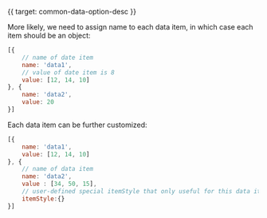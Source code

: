 {{ target: common-data-option-desc }}

More likely, we need to assign name to each data item, in which case each item should be an object:

```js
[{
    // name of date item
    name: 'data1',
    // value of date item is 8
    value: [12, 14, 10]
}, {
    name: 'data2',
    value: 20
}]
```
Each data item can be further customized:

```js
[{
    name: 'data1',
    value: [12, 14, 10]
}, {
    // name of data item
    name: 'data2',
    value : [34, 50, 15],
    // user-defined special itemStyle that only useful for this data item
    itemStyle:{}
}]
```